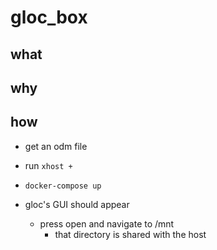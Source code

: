 # gloc_box

## what

## why

## how

- get an odm file

- run `xhost +`

- `docker-compose up`

- gloc's GUI should appear
    - press open and navigate to /mnt
        - that directory is shared with the host
